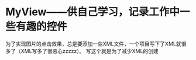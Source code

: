 # MyView——供自己学习，记录工作中一些有趣的控件
为了实现图片的点击效果，总是要添加一些XML文件，一个项目写下了XML就很多了（XML写多了很恶心zzzzz）。
写这个就是为了减少XML的创建
